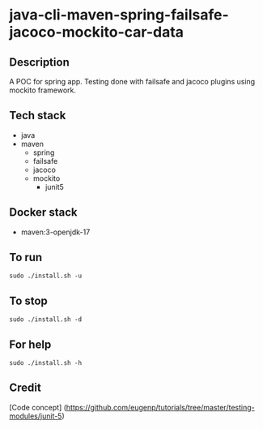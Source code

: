 # java-cli-maven-spring-failsafe-jacoco-mockito-car-data

## Description
A POC for spring app. Testing done with failsafe
and jacoco plugins using mockito framework.

## Tech stack
- java
- maven
  - spring
  - failsafe
  - jacoco
  - mockito
    - junit5

## Docker stack
- maven:3-openjdk-17

## To run
`sudo ./install.sh -u`

## To stop
`sudo ./install.sh -d`

## For help
`sudo ./install.sh -h`

## Credit
[Code concept] (https://github.com/eugenp/tutorials/tree/master/testing-modules/junit-5)
